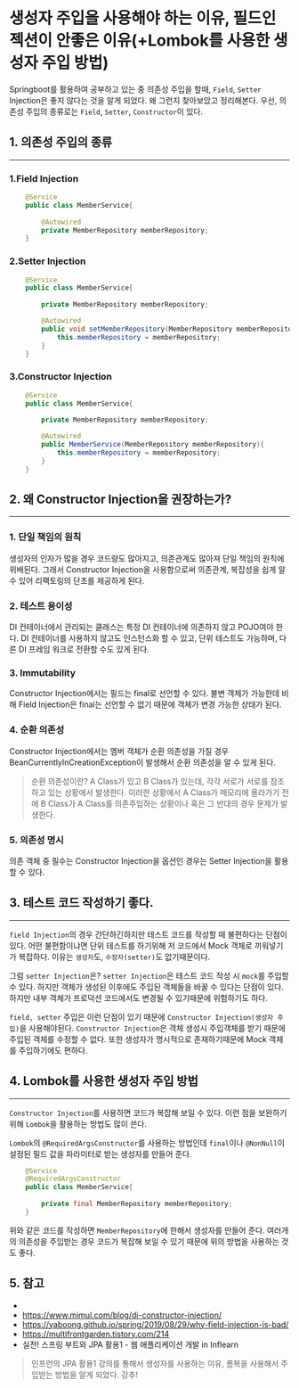 # __생성자 주입을 사용해야 하는 이유, 필드인젝션이 안좋은 이유(+Lombok를 사용한 생성자 주입 방법)__

Springboot를 활용하여 공부하고 있는 중 의존성 주입을 할때, `Field`, `Setter` Injection은 좋지 않다는 것을 알게 되었다. 왜 그런지 찾아보았고 정리해본다.
우선, 의존성 주입의 종류로는 `Field`, `Setter`, `Constructor`이 있다.

## 1. __의존성 주입의 종류__
---
### __1.Field Injection__

```java
    @Service
    public class MemberService{
        
        @Autowired
        private MemberRepository memberRepository;
    }
```

### __2.Setter Injection__

```java
    @Service
    public class MemberService{
        
        private MemberRepository memberRepository;

        @Autowired
        public void setMemberRepository(MemberRepository memberRepository){
            this.memberRepository = memberRepository;
        }
    }
```

### __3.Constructor Injection__

```java
    @Service
    public class MemberService{
        
        private MemberRepository memberRepository;

        @Autowired
        public MemberService(MemberRepository memberRepository){
            this.memberRepository = memberRepository;
        }
    }
```

## __2. 왜 Constructor Injection을 권장하는가?__
---
### __1. 단일 책임의 원칙__

생성자의 인자가 많을 경우 코드량도 많아지고, 의존관계도 많아져 단일 책임의 원칙에 위배된다. 그래서 Constructor Injection을 사용함으로써 의존관계, 복잡성을 쉽게 알수 있어 리팩토링의 단초를 제공하게 된다.

### __2. 테스트 용이성__

DI 컨테이너에서 관리되는 클래스는 특정 DI 컨테이너에 의존하지 않고 POJO여야 한다. DI 컨테이너를 사용하지 않고도 인스턴스화 할 수 있고, 단위 테스트도 가능하며, 다른 DI 프레임 워크로 전환할 수도 있게 된다.

### __3. Immutability__

Constructor Injection에서는 필드는 final로 선언할 수 있다. 불변 객체가 가능한데 비해 Field Injection은 final는 선언할 수 없기 때문에 객체가 변경 가능한 상태가 된다.

### __4. 순환 의존성__

Constructor Injection에서는 멤버 객체가 순환 의존성을 가질 경우 BeanCurrentlyInCreationException이 발생해서 순환 의존성을 알 수 있게 된다.

> 순환 의존성이란?
A Class가 있고 B Class가 있는데, 각각 서로가 서로를 참조하고 있는 상황에서 발생한다. 이러한 상황에서 A Class가 메모리에 올라가기 전에 B Class가 A Class를 의존주입하는 상황이나 혹은 그 반대의 경우 문제가 발생한다.

### __5. 의존성 명시__

의존 객체 중 필수는 Constructor Injection을 옵션인 경우는 Setter Injection을 활용할 수 있다.

## __3. 테스트 코드 작성하기 좋다.__
---

`field Injection`의 경우 간단하긴하지만 테스트 코드를 작성할 때 불편하다는 단점이 있다. 어떤 불편함이냐면 단위 테스트를 하기위해 저 코드에서 Mock 객체로 끼워넣기가 복잡하다. 이유는 `생성자`도, `수정자(setter)`도 없기때문이다.

그럼 `setter Injection`은? `setter Injection`은 테스트 코드 작성 시 `mock`를 주입할 수 있다. 하지만 객체가 생성된 이후에도 주입된 객체들을 바꿀 수 있다는 단점이 있다. 하지만 내부 객체가 프로덕션 코드에서도 변경될 수 있기때문에 위험하기도 하다.

`field, setter` 주입은 이런 단점이 있기 때문에 `Constructor Injection(생성자 주입)`을 사용해야된다. `Constructor Injection`은 객체 생성시 주입객체를 받기 때문에 주입된 객체를 수정할 수 없다. 또한 생성자가 명시적으로 존재하기때문에 Mock 객체를 주입하기에도 편하다.

## __4. Lombok를 사용한 생성자 주입 방법__
---

`Constructor Injection`를 사용하면 코드가 복잡해 보일 수 있다. 이런 점을 보완하기 위해 `Lombok`을 활용하는 방법도 많이 쓴다.

`Lombok`의 `@RequiredArgsConstructor`를 사용하는 방법인데 `final`이나 `@NonNull`이 설정된 필드 값을 파라미터로 받는 생성자를 만들어 준다.

```java
    @Service
    @RequiredArgsConstructor
    public class MemberService{
        
        private final MemberRepository memberRepository;
    }
```

위와 같은 코드를 작성하면 `MemberRepository`에 한해서 생성자를 만들어 준다. 여러개의 의존성을 주입받는 경우 코드가 복잡해 보일 수 있기 때문에 위의 방법을 사용하는 것도 좋다.

## __5. 참고__
- 
- https://www.mimul.com/blog/di-constructor-injection/
- https://yaboong.github.io/spring/2019/08/29/why-field-injection-is-bad/
- https://multifrontgarden.tistory.com/214
- 실전! 스프링 부트와 JPA 활용1 - 웹 애플리케이션 개발 in Inflearn
> 인프런의 JPA 활용1 강의를 통해서 생성자를 사용하는 이유, 롬복을 사용해서 주입받는 방법을 알게 되었다. 강추!

